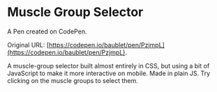 # Muscle Group Selector

A Pen created on CodePen.

Original URL: [https://codepen.io/baublet/pen/PzjmpL](https://codepen.io/baublet/pen/PzjmpL).

A muscle-group selector built almost entirely in CSS, but using a bit of JavaScript to make it more interactive on mobile. Made in plain JS. Try clicking on the muscle groups to select them.